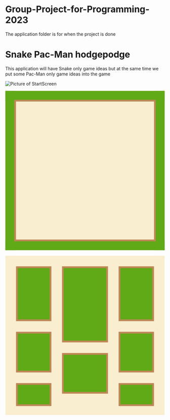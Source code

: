 # Group-Project-for-Programming-2023

The application folder is for when the project is done

# Snake Pac-Man hodgepodge

This application will have Snake only game ideas but at the same time we put some Pac-Man only game ideas into the game

![Picture of StartScreen]()

![Picture of Stage 1](https://github.com/LemScoot/Group-Project-for-Programming-2023/blob/main/images/stages/stage%201.png)

![Picture of Stage 2](https://github.com/LemScoot/Group-Project-for-Programming-2023/blob/main/images/stages/stage%202.png)
